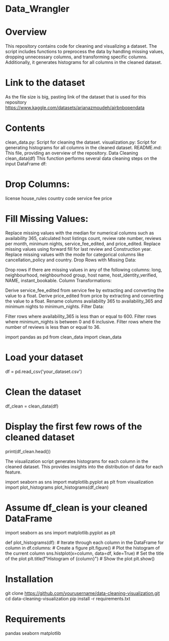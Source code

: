# Data_Wrangler
# Overview
This repository contains code for cleaning and visualizing a dataset. The script includes functions to preprocess the data by handling missing values, dropping unnecessary columns, and transforming specific columns. Additionally, it generates histograms for all columns in the cleaned dataset.

# Link to the dataset
As the file size is big, pasting link of the dataset that is used for this repository
https://www.kaggle.com/datasets/arianazmoudeh/airbnbopendata

# Contents
clean_data.py: Script for cleaning the dataset.
visualization.py: Script for generating histograms for all columns in the cleaned dataset.
README.md: This file, providing an overview of the repository.
Data Cleaning
clean_data(df)
This function performs several data cleaning steps on the input DataFrame df:

# Drop Columns:

license
house_rules
country code
service fee
price
# Fill Missing Values:

Replace missing values with the median for numerical columns such as availability 365, calculated host listings count, review rate number, reviews per month, minimum nights, service_fee_edited, and price_edited.
Replace missing values using forward fill for last review and Construction year.
Replace missing values with the mode for categorical columns like cancellation_policy and country.
Drop Rows with Missing Data:

Drop rows if there are missing values in any of the following columns: long, neighbourhood, neighbourhood group, host name, host_identity_verified, NAME, instant_bookable.
Column Transformations:

Derive service_fee_edited from service fee by extracting and converting the value to a float.
Derive price_edited from price by extracting and converting the value to a float.
Rename columns availability 365 to availability_365 and minimum nights to minimum_nights.
Filter Data:

Filter rows where availability_365 is less than or equal to 600.
Filter rows where minimum_nights is between 0 and 6 inclusive.
Filter rows where the number of reviews is less than or equal to 36.


import pandas as pd
from clean_data import clean_data

# Load your dataset
df = pd.read_csv('your_dataset.csv')

# Clean the dataset
df_clean = clean_data(df)

# Display the first few rows of the cleaned dataset
print(df_clean.head())


The visualization script generates histograms for each column in the cleaned dataset. This provides insights into the distribution of data for each feature.

import seaborn as sns
import matplotlib.pyplot as plt
from visualization import plot_histograms
plot_histograms(df_clean)

# Assume df_clean is your cleaned DataFrame

import seaborn as sns
import matplotlib.pyplot as plt

def plot_histograms(df):
    # Iterate through each column in the DataFrame
    for column in df.columns:
        # Create a figure
        plt.figure()
        # Plot the histogram of the current column
        sns.histplot(x=column, data=df, kde=True)
        # Set the title of the plot
        plt.title(f"Histogram of {column}")
        # Show the plot
        plt.show()

# Installation

git clone https://github.com/yourusername/data-cleaning-visualization.git
cd data-cleaning-visualization
pip install -r requirements.txt

# Requirements
pandas
seaborn
matplotlib
